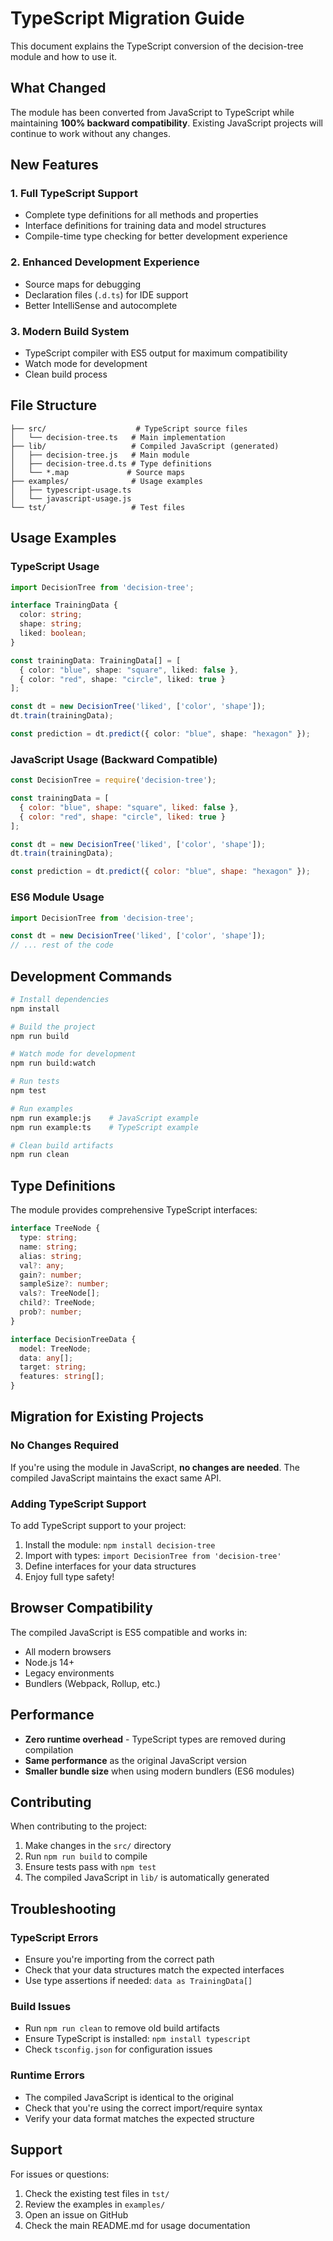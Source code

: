 # TypeScript Migration Guide

This document explains the TypeScript conversion of the decision-tree module and how to use it.

## What Changed

The module has been converted from JavaScript to TypeScript while maintaining **100% backward compatibility**. Existing JavaScript projects will continue to work without any changes.

## New Features

### 1. Full TypeScript Support
- Complete type definitions for all methods and properties
- Interface definitions for training data and model structures
- Compile-time type checking for better development experience

### 2. Enhanced Development Experience
- Source maps for debugging
- Declaration files (`.d.ts`) for IDE support
- Better IntelliSense and autocomplete

### 3. Modern Build System
- TypeScript compiler with ES5 output for maximum compatibility
- Watch mode for development
- Clean build process

## File Structure

```
├── src/                    # TypeScript source files
│   └── decision-tree.ts   # Main implementation
├── lib/                   # Compiled JavaScript (generated)
│   ├── decision-tree.js   # Main module
│   ├── decision-tree.d.ts # Type definitions
│   └── *.map             # Source maps
├── examples/              # Usage examples
│   ├── typescript-usage.ts
│   └── javascript-usage.js
└── tst/                   # Test files
```

## Usage Examples

### TypeScript Usage

```typescript
import DecisionTree from 'decision-tree';

interface TrainingData {
  color: string;
  shape: string;
  liked: boolean;
}

const trainingData: TrainingData[] = [
  { color: "blue", shape: "square", liked: false },
  { color: "red", shape: "circle", liked: true }
];

const dt = new DecisionTree('liked', ['color', 'shape']);
dt.train(trainingData);

const prediction = dt.predict({ color: "blue", shape: "hexagon" });
```

### JavaScript Usage (Backward Compatible)

```javascript
const DecisionTree = require('decision-tree');

const trainingData = [
  { color: "blue", shape: "square", liked: false },
  { color: "red", shape: "circle", liked: true }
];

const dt = new DecisionTree('liked', ['color', 'shape']);
dt.train(trainingData);

const prediction = dt.predict({ color: "blue", shape: "hexagon" });
```

### ES6 Module Usage

```javascript
import DecisionTree from 'decision-tree';

const dt = new DecisionTree('liked', ['color', 'shape']);
// ... rest of the code
```

## Development Commands

```bash
# Install dependencies
npm install

# Build the project
npm run build

# Watch mode for development
npm run build:watch

# Run tests
npm test

# Run examples
npm run example:js    # JavaScript example
npm run example:ts    # TypeScript example

# Clean build artifacts
npm run clean
```

## Type Definitions

The module provides comprehensive TypeScript interfaces:

```typescript
interface TreeNode {
  type: string;
  name: string;
  alias: string;
  val?: any;
  gain?: number;
  sampleSize?: number;
  vals?: TreeNode[];
  child?: TreeNode;
  prob?: number;
}

interface DecisionTreeData {
  model: TreeNode;
  data: any[];
  target: string;
  features: string[];
}
```

## Migration for Existing Projects

### No Changes Required
If you're using the module in JavaScript, **no changes are needed**. The compiled JavaScript maintains the exact same API.

### Adding TypeScript Support
To add TypeScript support to your project:

1. Install the module: `npm install decision-tree`
2. Import with types: `import DecisionTree from 'decision-tree'`
3. Define interfaces for your data structures
4. Enjoy full type safety!

## Browser Compatibility

The compiled JavaScript is ES5 compatible and works in:
- All modern browsers
- Node.js 14+
- Legacy environments
- Bundlers (Webpack, Rollup, etc.)

## Performance

- **Zero runtime overhead** - TypeScript types are removed during compilation
- **Same performance** as the original JavaScript version
- **Smaller bundle size** when using modern bundlers (ES6 modules)

## Contributing

When contributing to the project:

1. Make changes in the `src/` directory
2. Run `npm run build` to compile
3. Ensure tests pass with `npm test`
4. The compiled JavaScript in `lib/` is automatically generated

## Troubleshooting

### TypeScript Errors
- Ensure you're importing from the correct path
- Check that your data structures match the expected interfaces
- Use type assertions if needed: `data as TrainingData[]`

### Build Issues
- Run `npm run clean` to remove old build artifacts
- Ensure TypeScript is installed: `npm install typescript`
- Check `tsconfig.json` for configuration issues

### Runtime Errors
- The compiled JavaScript is identical to the original
- Check that you're using the correct import/require syntax
- Verify your data format matches the expected structure

## Support

For issues or questions:
1. Check the existing test files in `tst/`
2. Review the examples in `examples/`
3. Open an issue on GitHub
4. Check the main README.md for usage documentation
